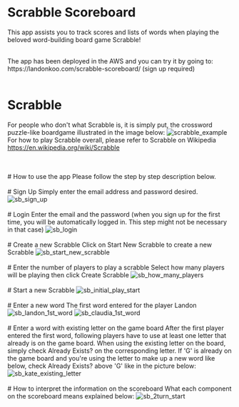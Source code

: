 # Scrabble Scoreboard

This app assists you to track scores and lists of words when playing the beloved word-building board game Scrabble!

<br>
The app has been deployed in the AWS and you can try it by going to:
<br>
https://landonkoo.com/scrabble-scoreboard/ (sign up required)
<br>
<br>

# Scrabble
For people who don't what Scrabble is, it is simply put, the crossword puzzle-like boardgame illustrated in the image below:
<img src="https://user-images.githubusercontent.com/21049423/45597544-577fbe00-ba11-11e8-8afe-f62924e88b9d.jpg" alt="scrabble_example" style="max-width:100%;"><br>
For how to play Scrabble overall, please refer to Scrabble on Wikipedia https://en.wikipedia.org/wiki/Scrabble

<br>
<br>
# How to use the app
Please follow the step by step description below.

<br>
<br>
# Sign Up
Simply enter the email address and password desired. 
<img src="https://user-images.githubusercontent.com/21049423/45597271-e938fc80-ba0c-11e8-9e4d-5be705c9aaae.png" alt="sb_sign_up" style="max-width:100%;">

<br>
<br>
# Login
Enter the email and the password (when you sign up for the first time, you will be automatically logged in. This step might not be necessary in that case)
<img src="https://user-images.githubusercontent.com/21049423/45597323-b7746580-ba0d-11e8-9bdc-3700dc3f3688.png" alt="sb_login" style="max-width:100%;">

<br>
<br>
# Create a new Scrabble
Click on Start New Scrabble to create a new Scrabble
<img src="https://user-images.githubusercontent.com/21049423/45597228-281a8280-ba0c-11e8-8788-2786f34eac00.png" alt="sb_start_new_scrabble" style="max-width:100%;">

<br>
<br>
# Enter the number of players to play a scrabble
Select how many players will be playing then click Create Scrabble
<img src="https://user-images.githubusercontent.com/21049423/45597348-2fdb2680-ba0e-11e8-99d7-21e49d587e0a.png" alt="sb_how_many_players" style="max-width:100%;">

<br>
<br>
# Start a new Scrabble
<img src="https://user-images.githubusercontent.com/21049423/45597225-2781ec00-ba0c-11e8-960b-2ffe2f036b07.png" alt="sb_initial_play_start" style="max-width:100%;">

<br>
<br>
# Enter a new word
The first word entered for the player Landon
<img src="https://user-images.githubusercontent.com/21049423/45597224-2781ec00-ba0c-11e8-9759-db40726f2d31.png" alt="sb_landon_1st_word" style="max-width:100%;">
<img src="https://user-images.githubusercontent.com/21049423/45597223-2781ec00-ba0c-11e8-9050-8dfd369308ab.png" alt="sb_claudia_1st_word" style="max-width:100%;">

<br>
<br>
# Enter a word with existing letter on the game board
After the first player entered the first word, following players have to use at least one letter that already is on the game board. When using the existing letter on the board, simply check Already Exists? on the corresponding letter. If 'G' is already on the game board and you're using the letter to make up a new word like below, check Already Exists? above 'G' like in the picture below:
<img src="https://user-images.githubusercontent.com/21049423/45597675-18526c80-ba13-11e8-8453-e0b835bd5a33.png" alt="sb_kate_existing_letter" style="max-width:100%;">

<br>
<br>
# How to interpret the information on the scoreboard
What each component on the scoreboard means explained below:
<img src="https://user-images.githubusercontent.com/21049423/45598088-3753fd00-ba19-11e8-8fb7-d8c9e08d9de9.png" alt="sb_2turn_start" style="max-width:100%;">
